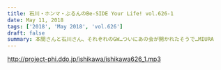 ```yaml
---
title: 石川・ホンマ・ぶるんのBe-SIDE Your Life! vol.626-1
date: May 11, 2018
tags: ['2018', 'May 2018', 'vol.626']
draft: false
summary: 本間さんと石川さん、それぞれのGW…ついにあの会が開かれたそうで…MIURA
---
```


http://project-phi.ddo.jp/ishikawa/ishikawa626_1.mp3